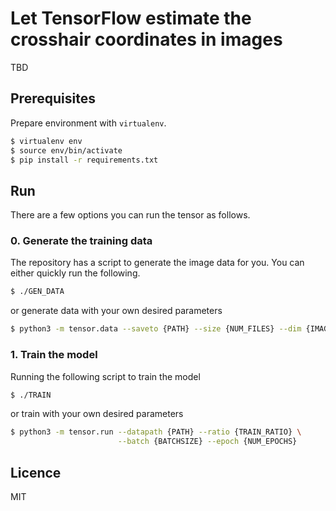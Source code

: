 # Let TensorFlow estimate the crosshair coordinates in images

TBD

## Prerequisites

Prepare environment with `virtualenv`.

```bash
$ virtualenv env
$ source env/bin/activate
$ pip install -r requirements.txt
```

## Run

There are a few options you can run the tensor as follows.

### 0. Generate the training data

The repository has a script to generate the image data for you. 
You can either quickly run the following.

```bash
$ ./GEN_DATA
```

or generate data with your own desired parameters

```bash
$ python3 -m tensor.data --saveto {PATH} --size {NUM_FILES} --dim {IMAGE_WIDTH}
```

### 1. Train the model

Running the following script to train the model

```bash
$ ./TRAIN
```

or train with your own desired parameters

```bash
$ python3 -m tensor.run --datapath {PATH} --ratio {TRAIN_RATIO} \
                        --batch {BATCHSIZE} --epoch {NUM_EPOCHS}
```


## Licence

MIT